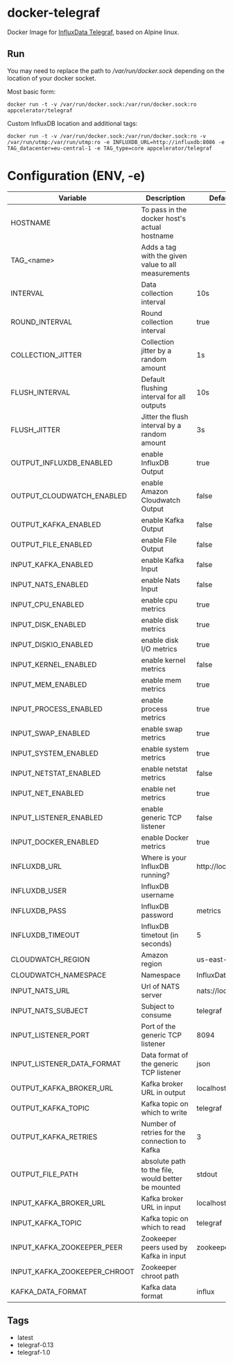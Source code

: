 # docker-telegraf

Docker Image for [InfluxData Telegraf](https://influxdata.com/time-series-platform/telegraf/), based on Alpine linux.

## Run

You may need to replace the path to */var/run/docker.sock* depending on the location of your docker socket.

Most basic form:

    docker run -t -v /var/run/docker.sock:/var/run/docker.sock:ro appcelerator/telegraf

Custom InfluxDB location and additional tags:

    docker run -t -v /var/run/docker.sock:/var/run/docker.sock:ro -v /var/run/utmp:/var/run/utmp:ro -e INFLUXDB_URL=http://influxdb:8086 -e TAG_datacenter=eu-central-1 -e TAG_type=core appcelerator/telegraf

# Configuration (ENV, -e)

Variable | Description | Default value | Sample value 
-------- | ----------- | ------------- | ------------
HOSTNAME | To pass in the docker host's actual hostname | | localhost
TAG_\<name\> | Adds a tag with the given value to all measurements | | TAG_datacenter=eu-central-1
INTERVAL | Data collection interval | 10s |
ROUND_INTERVAL | Round collection interval | true |
COLLECTION_JITTER | Collection jitter by a random amount | 1s |
FLUSH_INTERVAL | Default flushing interval for all outputs | 10s |
FLUSH_JITTER | Jitter the flush interval by a random amount | 3s |
OUTPUT_INFLUXDB_ENABLED | enable InfluxDB Output | true |
OUTPUT_CLOUDWATCH_ENABLED | enable Amazon Cloudwatch Output | false |
OUTPUT_KAFKA_ENABLED | enable Kafka Output | false |
OUTPUT_FILE_ENABLED | enable File Output | false |
INPUT_KAFKA_ENABLED | enable Kafka Input | false |
INPUT_NATS_ENABLED | enable Nats Input | false |
INPUT_CPU_ENABLED | enable cpu metrics | true |
INPUT_DISK_ENABLED | enable disk metrics | true |
INPUT_DISKIO_ENABLED | enable disk I/O metrics | true |
INPUT_KERNEL_ENABLED | enable kernel metrics | false |
INPUT_MEM_ENABLED | enable mem metrics | true |
INPUT_PROCESS_ENABLED | enable process metrics | true |
INPUT_SWAP_ENABLED | enable swap metrics | true |
INPUT_SYSTEM_ENABLED | enable system metrics | true |
INPUT_NETSTAT_ENABLED | enable netstat metrics | false |
INPUT_NET_ENABLED | enable net metrics | true |
INPUT_LISTENER_ENABLED | enable generic TCP listener | false |
INPUT_DOCKER_ENABLED | enable Docker metrics | true |
INFLUXDB_URL | Where is your InfluxDB running? | http://localhost:8086 | http://influxdb:8086
INFLUXDB_USER | InfluxDB username | |
INFLUXDB_PASS | InfluxDB password | metrics |
INFLUXDB_TIMEOUT | InfluxDB timetout (in seconds) | 5 |
CLOUDWATCH_REGION | Amazon region | us-east-1 |
CLOUDWATCH_NAMESPACE | Namespace | InfluxData/Telegraf |
INPUT_NATS_URL | Url of NATS server | nats://localhost:4222 |
INPUT_NATS_SUBJECT | Subject to consume | telegraf |
INPUT_LISTENER_PORT | Port of the generic TCP listener | 8094 |
INPUT_LISTENER_DATA_FORMAT | Data format of the generic TCP listener | json |
OUTPUT_KAFKA_BROKER_URL | Kafka broker URL in output | localhost:9092 |
OUTPUT_KAFKA_TOPIC | Kafka topic on which to write | telegraf |
OUTPUT_KAFKA_RETRIES | Number of retries for the connection to Kafka | 3 |
OUTPUT_FILE_PATH | absolute path to the file, would better be mounted | stdout |
INPUT_KAFKA_BROKER_URL | Kafka broker URL in input | localhost:9092 |
INPUT_KAFKA_TOPIC | Kafka topic on which to read | telegraf |
INPUT_KAFKA_ZOOKEEPER_PEER | Zookeeper peers used by Kafka in input | zookeeper:2181 |
INPUT_KAFKA_ZOOKEEPER_CHROOT | Zookeeper chroot path | |
KAFKA_DATA_FORMAT | Kafka data format | influx |

## Tags

- latest
- telegraf-0.13
- telegraf-1.0

